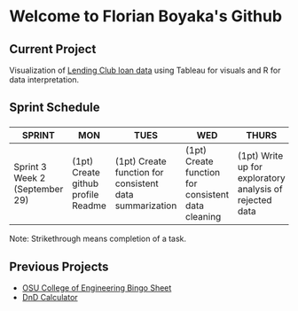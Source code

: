 # Welcome to Florian Boyaka's Github

## Current Project
Visualization of [Lending Club loan data](https://www.kaggle.com/datasets/wordsforthewise/lending-club/data) using Tableau for visuals and R for data interpretation. 

## Sprint Schedule
### 
| SPRINT | MON | TUES | WED  | THURS | FRI | SAT |
|--|--|--|--|--|--|--|
|Sprint 3<br>Week 2<br>(September 29)|(1pt) Create github profile Readme|(1pt) Create function for consistent data summarization|(1pt) Create function for consistent data cleaning|(1pt) Write up for exploratory analysis of rejected data|(1pt) Write up for exploratory analysis of accepted data||

Note: Strikethrough means completion of a task.

## Previous Projects
* [OSU College of Engineering Bingo Sheet](https://fboyaka.github.io/code/AU23BingoSheet.html)
* [DnD Calculator](https://fboyaka.github.io/code/DnDCalc.html)

<!--
**fboyaka/fboyaka** is a ✨ _special_ ✨ repository because its `README.md` (this file) appears on your GitHub profile.

Here are some ideas to get you started:

- 🔭 I’m currently working on ...
- 🌱 I’m currently learning ...
- 👯 I’m looking to collaborate on ...
- 🤔 I’m looking for help with ...
- 💬 Ask me about ...
- 📫 How to reach me: ...
- 😄 Pronouns: ...
- ⚡ Fun fact: ...
-->
